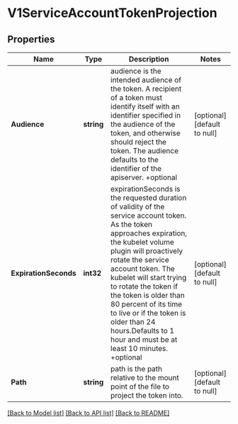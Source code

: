 # V1ServiceAccountTokenProjection

## Properties
Name | Type | Description | Notes
------------ | ------------- | ------------- | -------------
**Audience** | **string** | audience is the intended audience of the token. A recipient of a token must identify itself with an identifier specified in the audience of the token, and otherwise should reject the token. The audience defaults to the identifier of the apiserver. +optional | [optional] [default to null]
**ExpirationSeconds** | **int32** | expirationSeconds is the requested duration of validity of the service account token. As the token approaches expiration, the kubelet volume plugin will proactively rotate the service account token. The kubelet will start trying to rotate the token if the token is older than 80 percent of its time to live or if the token is older than 24 hours.Defaults to 1 hour and must be at least 10 minutes. +optional | [optional] [default to null]
**Path** | **string** | path is the path relative to the mount point of the file to project the token into. | [optional] [default to null]

[[Back to Model list]](../README.md#documentation-for-models) [[Back to API list]](../README.md#documentation-for-api-endpoints) [[Back to README]](../README.md)


